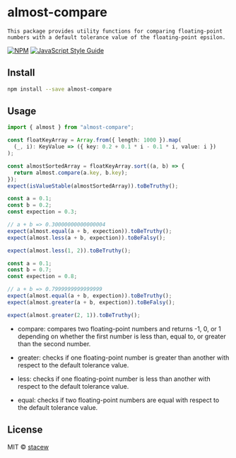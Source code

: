 # almost-compare

`This package provides utility functions for comparing floating-point numbers with a default tolerance value of the floating-point epsilon.`

[![NPM](https://img.shields.io/npm/v/almost-compare.svg)](https://www.npmjs.com/package/almost-compare)
[![JavaScript Style Guide](https://img.shields.io/badge/code_style-standard-brightgreen.svg)](https://standardjs.com)

## Install

```bash
npm install --save almost-compare
```

## Usage

```ts
import { almost } from "almost-compare";

const floatKeyArray = Array.from({ length: 1000 }).map(
  (_, i): KeyValue => ({ key: 0.2 + 0.1 * i - 0.1 * i, value: i })
);

const almostSortedArray = floatKeyArray.sort((a, b) => {
  return almost.compare(a.key, b.key);
});
expect(isValueStable(almostSortedArray)).toBeTruthy();
```

```ts
const a = 0.1;
const b = 0.2;
const expection = 0.3;

// a + b => 0.30000000000000004
expect(almost.equal(a + b, expection)).toBeTruthy();
expect(almost.less(a + b, expection)).toBeFalsy();

expect(almost.less(1, 2)).toBeTruthy();
```

```ts
const a = 0.1;
const b = 0.7;
const expection = 0.8;

// a + b => 0.7999999999999999
expect(almost.equal(a + b, expection)).toBeTruthy();
expect(almost.greater(a + b, expection)).toBeFalsy();

expect(almost.greater(2, 1)).toBeTruthy();
```

- compare: compares two floating-point numbers and returns -1, 0, or 1 depending on whether the first number is less than, equal to, or greater than the second number.

- greater: checks if one floating-point number is greater than another with respect to the default tolerance value.

- less: checks if one floating-point number is less than another with respect to the default tolerance value.

- equal: checks if two floating-point numbers are equal with respect to the default tolerance value.

## License

MIT © [stacew](https://github.com/stacew)
